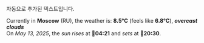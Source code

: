 
자동으로 추가된 텍스트입니다.

<!--START_SECTION:weather:moscow-->
Currently in **Moscow** (RU), the weather is: **8.5°C** (feels like **6.8°C**), ***overcast clouds***<br/>
On *May 13, 2025*, the *sun rises* at 🌅**04:21** and *sets* at 🌇**20:30**.
<!--END_SECTION:weather-->
